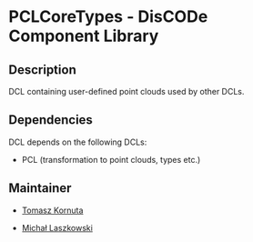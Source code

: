 PCLCoreTypes - DisCODe Component Library
========================================

Description
-----------

DCL containing user-defined point clouds used by other DCLs.

Dependencies
------------

DCL depends on the following DCLs:
- PCL (transformation to point clouds, types etc.)

Maintainer
----------

- [Tomasz Kornuta](https://github.com/tkornuta)

- [Michał Laszkowski](https://github.com/mlaszko)
